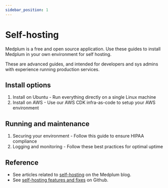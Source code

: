 ```yaml
---
sidebar_position: 1
---
```


# Self-hosting

Medplum is a free and open source application. Use these guides to install Medplum in your own environment for self hosting.

These are advanced guides, and intended for developers and sys admins with experience running production services.

## Install options

1. Install on Ubuntu - Run everything directly on a single Linux machine
2. Install on AWS - Use our AWS CDK infra-as-code to setup your AWS environment

## Running and maintenance

1. Securing your environment - Follow this guide to ensure HIPAA compliance
2. Logging and monitoring - Follow these best practices for optimal uptime

## Reference

- See articles related to [self-hosting](/blog/tags/self-host) on the Medplum blog.
- See [self-hosting features and fixes](https://github.com/medplum/medplum/pulls?q=is%3Apr+label%3Aself-host) on Github.
